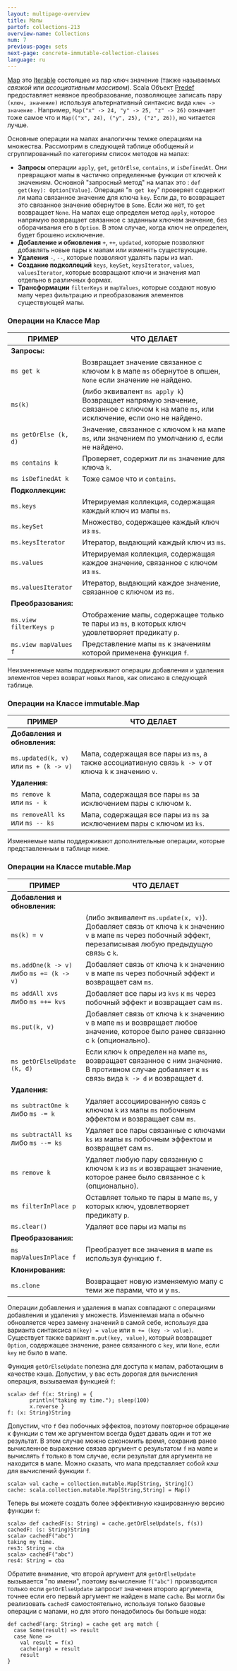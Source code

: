 ```yaml
---
layout: multipage-overview
title: Мапы
partof: collections-213
overview-name: Collections
num: 7
previous-page: sets
next-page: concrete-immutable-collection-classes
language: ru
---
```


[Map](https://www.scala-lang.org/api/current/scala/collection/Map.html) это [Iterable](https://www.scala-lang.org/api/current/scala/collection/Iterable.html) состоящее из пар ключ значение (также называемых _связкой_ или _ассоциативным массивом_). 
Scala Объект [Predef](https://www.scala-lang.org/api/current/scala/Predef$.html) предоставляет неявное преобразование, позволяющее записать пару `(ключ, значение)` используя альтернативный синтаксис вида `ключ -> значение` . Например, `Map("x" -> 24, "y" -> 25, "z" -> 26)` означает тоже самое что и `Map(("x", 24), ("y", 25), ("z", 26))`, но читается лучше.

Основные операции на мапах аналогичны темже операциям на множества. Рассмотрим в следующей таблице обобщеный и сгруппированный по категориям список методов на мапах:

* **Запросы** операции `apply`, `get`, `getOrElse`, `contains`, и `isDefinedAt`. Они превращают мапы в частично определенные функции от ключей к значениям. Основной "запросный метод" на мапах это : `def get(key): Option[Value]`. Операция "`m get key`" проверяет содержит ли мапа связанное значение для ключа `key`. Если да, то возвращает это связанное значение обернутое в `Some`. Если же нет, то `get` возвращает `None`. На мапах еще определен метод `apply`, которое напрямую возвращает связанное с заданным ключем значение, без оборачивания его в `Option`. В этом случае, когда ключ не определен, будет брошено исключение. 
* **Добавление и обновления** `+`, `++`, `updated`, которые позволяют добавлять новые пары к мапам или изменять существующие.  
* **Удаления** `-`, `--`, которые позволяют удалять пары из мап.
* **Создание подколлеций** `keys`, `keySet`, `keysIterator`, `values`, `valuesIterator`, которые возвращают ключи и значения мап отдельно в различных формах.
* **Трансформации** `filterKeys` и `mapValues`, которые создают новую мапу через фильтрацию и преобразования элементов существующей мапы.

### Операции на Классе Map ###

| ПРИМЕР 	  	    | ЧТО ДЕЛАЕТ			     |
| ------       	       	    | ------					     |
|  **Запросы:**             |						     |
|  `ms get k`  	            |Возвращает значение связанное с ключом `k` в мапе `ms` обернутое в опшен, `None` если значение не найдено.|
|  `ms(k)`  	            |(либо эквивалент `ms apply k`) Возвращает напрямую значение, связанное с ключом `k` на мапе `ms`, или исключение, если оно не найдено.|
|  `ms getOrElse (k, d)`    |Значение, связанное с ключом `k`  на мапе `ms`, или значением по умолчанию `d`, если не найдено.|
|  `ms contains k`  	    |Проверяет, содержит ли `ms` значение для ключа `k`.|
|  `ms isDefinedAt k`  	    |Тоже самое что и `contains`.                             |
|   **Подколлекции:**     |						     |
|  `ms.keys`  	            |Итерируемая коллекция, содержащая каждый ключ из мапы `ms`. |
|  `ms.keySet`              |Множество, содержащее каждый ключ из `ms`.              |
|  `ms.keysIterator`        |Итератор, выдающий каждый ключ из `ms`.          |
|  `ms.values`      	    |Итерируемая коллекция, содержащая каждое значение, связанное с ключом из `ms`.|
|  `ms.valuesIterator`      |Итератор, выдающий каждое значение, связанное с ключом из `ms`.|
|   **Преобразования:**     |						     |
|  `ms.view filterKeys p`        |Отображение мапы, содержащее только те пары из `ms`, в которых ключ удовлетворяет предикату `p`.|
|  `ms.view mapValues f`         |Представление мапы `ms` к значениям которой применена функция `f`. |

Неизменяемые мапы поддерживают операции добавления и удаления элементов через возврат новых `Мап`ов, как описано в следующей таблице.

### Операции на Классе immutable.Map ###

| ПРИМЕР  	  	    | ЧТО ДЕЛАЕТ			     |
| ------       	       	    | ------					     |
| **Добавления и обновления:**|						     |
|  `ms.updated(k, v)`<br>или `ms + (k -> v)`  |Мапа, содержащая все пары из `ms`, а также ассоциативную связь `k -> v` от ключа `k` к значению `v`.|
| **Удаления:**             |						     |
|  `ms remove k`<br>или `ms - k`  	            |Мапа, содержащая все пары `ms` за исключением пары с ключом `k`.|
|  `ms removeAll ks`<br>или `ms -- ks`  	            | Мапа, содержащая все пары из `ms` за исключением пары с ключом из `ks`.|

Изменяемые мапы поддерживают дополнительные операции, которые представленным в таблице ниже.


### Операции на Классе mutable.Map ###

| ПРИМЕР 	  	    | ЧТО ДЕЛАЕТ			     |
| ------       	       	    | ------					     |
|  **Добавления и обновления:**  |				     |
|  `ms(k) = v`              |(либо эквивалент `ms.update(x, v)`). Добавляет связь от ключа `k` к значению `v` в мапе `ms` через побочный эффект, перезаписывая любую предыдущую связь с `k`.|
|  `ms.addOne(k -> v)`<br>либо `ms += (k -> v)`         |Добавляет связь от ключа `k` к значению `v` в мапе `ms` через побочный эффект и возвращает сам `ms`.|
|  `ms addAll xvs`<br>либо `ms ++= kvs`             |Добавляет все пары из `kvs` к `ms` через побочный эффект и возвращает сам `ms`.|
|  `ms.put(k, v)`           |Добавляет связь от ключа `k` к значению `v` в мапе `ms` и возвращает любое значение, которое было ранее связанно с `k` (опционально).|
|  `ms getOrElseUpdate (k, d)`|Если ключ `k` определен на мапе `ms`, возвращает связанное с ним значение. В противном случае добавляет к `ms` связь вида `k -> d` и возвращает `d`.|
|  **Удаления:**|						     |
|  `ms subtractOne k`<br>либо `ms -= k`                |Удаляет ассоциированную связь с ключом `k` из мапы `ms` побочным эффектом и возвращает сам `ms`.|
|  `ms subtractAll ks`<br>либо `ms --= ks`              |Удаляет все пары связанные с ключами `ks` из мапы `ms` побочным эффектом и возвращает сам `ms`.|
|  `ms remove k`            |Удаляет любую пару связанную с ключом `k` из `ms` и возвращает значение, которое ранее было связанное с `k` (опционально).|
|  `ms filterInPlace p`            |Оставляет только те пары в мапе `ms`, у которых ключ, удовлетворяет предикату `p`.|
|  `ms.clear()`             |Удаляет все пары из мапы `ms`        |
|  **Преобразования:**      |						     |
|  `ms mapValuesInPlace f`         |Преобразует все значения в мапе `ms` используя функцию `f`.              |
|  **Клонирования:**             |						     |
|  `ms.clone`               |Возвращает новую изменяемую мапу с теми же парами, что и у `ms`.|

Операции добавления и удаления в мапах совпадают с операциями добавления и удаления у множеств. Изменяемая мапа `m` обычно обновляется через замену значений в самой себе, используя два варианта синтаксиса `m(key) = value` или `m += (key -> value)`. Существует также вариант `m.put(key, value)`, который возвращает `Option`, содержащее значение, ранее связанного с `key`, или `None`, если `key` не было в мапе.

Функция `getOrElseUpdate` полезна для доступа к мапам, работающим в качестве кэша. Допустим, у вас есть дорогая для вычисления операция, вызываемая функцией `f`:

    scala> def f(x: String) = {
           println("taking my time."); sleep(100)
           x.reverse }
    f: (x: String)String

Допустим, что `f` без побочных эффектов, поэтому повторное обращение к функции с тем же аргументом всегда будет давать один и тот же результат.  В этом случае можно сэкономить время, сохранив ранее вычисленное выражение связав аргумент с результатом `f` на мапе и вычислять `f` только в том случае, если результат для аргумента не находится в мапе. Можно сказать, что мапа представляет собой _кэш_ для вычислений функции `f`.

    scala> val cache = collection.mutable.Map[String, String]()
    cache: scala.collection.mutable.Map[String,String] = Map()

Теперь вы можете создать более эффективную кэшированную версию функции `f`:

    scala> def cachedF(s: String) = cache.getOrElseUpdate(s, f(s))
    cachedF: (s: String)String
    scala> cachedF("abc")
    taking my time.
    res3: String = cba
    scala> cachedF("abc")
    res4: String = cba

Обратите внимание, что второй аргумент для `getOrElseUpdate` вызывается "по имени", поэтому вычисление `f("abc")` производится только если `getOrElseUpdate` запросит значения второго аргумента, точнее если его первый аргумент не найден в мапе `cache`. Вы могли бы реализовать `cachedF` самостоятельно, используя только базовые операции с мапами, но для этого понадобилось бы больше кода:

    def cachedF(arg: String) = cache get arg match {
      case Some(result) => result
      case None =>
        val result = f(x)
        cache(arg) = result
        result
    }
